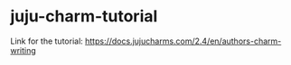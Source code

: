 # juju-charm-tutorial
Link for the tutorial: https://docs.jujucharms.com/2.4/en/authors-charm-writing
